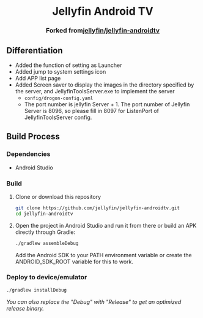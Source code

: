 <h1 align="center">Jellyfin Android TV</h1>
<h3 align="center">Forked from<a href="https://github.com/jellyfin/jellyfin-androidtv">jellyfin/jellyfin-androidtv</a></h3>

## Differentiation

 - Added the function of setting as Launcher
 - Added jump to system settings icon
 - Add APP list page
 - Added Screen saver to display the images in the directory specified by the server, and JellyfinToolsServer.exe to implement the server
   - ```config/drogon-config.yaml ```
   - The port number is jellyfin Server + 1. The port number of Jellyfin Server is 8096, so please fill in 8097 for ListenPort of JellyfinToolsServer config.

## Build Process

### Dependencies

- Android Studio

### Build

1. Clone or download this repository

   ```sh
   git clone https://github.com/jellyfin/jellyfin-androidtv.git
   cd jellyfin-androidtv
   ```

2. Open the project in Android Studio and run it from there or build an APK directly through Gradle:

   ```sh
   ./gradlew assembleDebug
   ```
   
   Add the Android SDK to your PATH environment variable or create the ANDROID_SDK_ROOT variable for
   this to work.

### Deploy to device/emulator

   ```sh
   ./gradlew installDebug
   ```

*You can also replace the "Debug" with "Release" to get an optimized release binary.*
